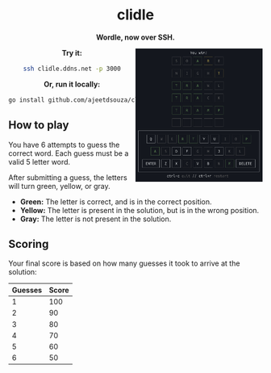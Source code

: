 <div align="center">

# clidle

**Wordle, now over SSH.**

<img align="right" alt="Preview" width="50%" src="preview.png" />

**Try it:**

```sh
ssh clidle.ddns.net -p 3000
```

**Or, run it locally:**

```sh
go install github.com/ajeetdsouza/clidle@latest
```

</div>

## How to play

You have 6 attempts to guess the correct word. Each guess must be a valid 5 letter
word.

After submitting a guess, the letters will turn green, yellow, or gray.

- **Green:** The letter is correct, and is in the correct position.
- **Yellow:** The letter is present in the solution, but is in the wrong position.
- **Gray:** The letter is not present in the solution.

## Scoring

Your final score is based on how many guesses it took to arrive at the solution:

| Guesses | Score |
| ------- | ----- |
| 1       | 100   |
| 2       | 90    |
| 3       | 80    |
| 4       | 70    |
| 5       | 60    |
| 6       | 50    |
